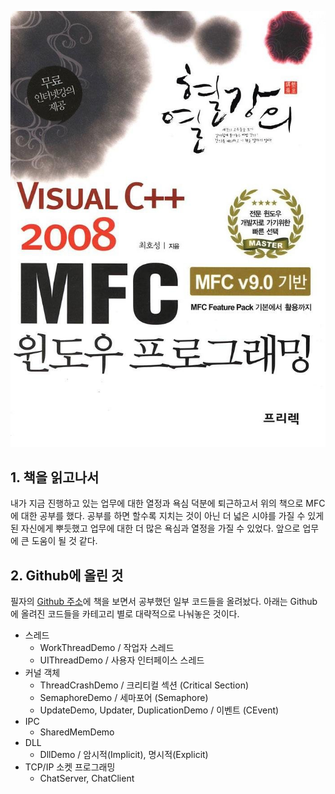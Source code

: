 
![《[열혈강의] Visual C++ 2008 MFC 윈도우 프로그래밍》 책 표지](./MFC_9.0_Study_Cover.jpg)

## 1. 책을 읽고나서
내가 지금 진행하고 있는 업무에 대한 열정과 욕심 덕분에 퇴근하고서 위의 책으로 MFC에 대한 공부를 했다. 공부를 하면 할수록 지치는 것이 아닌 더 넓은 시야를 가질 수 있게 된 자신에게 뿌듯했고 업무에 대한 더 많은 욕심과 열정을 가질 수 있었다. 앞으로 업무에 큰 도움이 될 것 같다. <br/>

## 2. Github에 올린 것
필자의 [Github 주소](https://github.com/SharkBSJ/MFC_9.0_Study)에 책을 보면서 공부했던 일부 코드들을 올려놨다. 아래는 Github에 올려진 코드들을 카테고리 별로 대략적으로 나눠놓은 것이다. <br/>
* 스레드
	* WorkThreadDemo / 작업자 스레드
	* UIThreadDemo / 사용자 인터페이스 스레드
* 커널 객체
	* ThreadCrashDemo / 크리티컬 섹션 (Critical Section)
	* SemaphoreDemo / 세마포어 (Semaphore)
	* UpdateDemo, Updater, DuplicationDemo / 이벤트 (CEvent)
* IPC
	* SharedMemDemo
* DLL
	* DllDemo / 암시적(Implicit), 명시적(Explicit)
* TCP/IP 소켓 프로그래밍
	* ChatServer, ChatClient